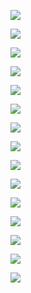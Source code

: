 ![](assets/2022-04-04-21-34-14-image.png)

![](assets/2022-04-04-21-35-27-image.png)

![](assets/2022-04-04-21-36-52-image.png)

![](assets/2022-04-04-21-37-52-image.png)

![](assets/2022-04-04-21-39-27-image.png)

![](assets/2022-04-04-21-40-04-image.png)

![](assets/2022-04-04-21-41-50-image.png)

![](assets/2022-04-04-21-42-02-image.png)

![](assets/2022-04-04-21-43-16-image.png)

![](assets/2022-04-04-21-44-45-image.png)

![](assets/2022-04-04-21-45-42-image.png)

![](assets/2022-04-04-21-45-53-image.png)

![](assets/2022-04-04-21-47-12-image.png)

![](assets/2022-04-04-21-47-41-image.png)

![](assets/2022-04-04-21-48-04-image.png)
